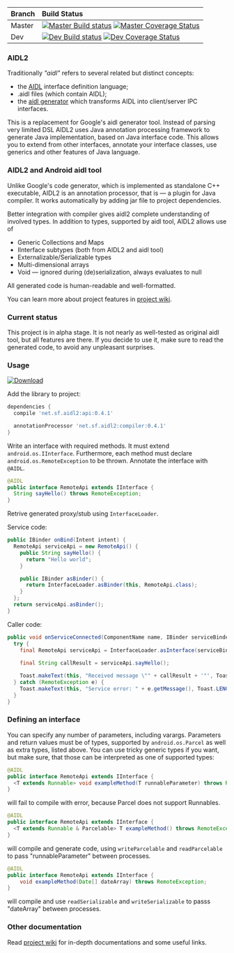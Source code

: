 | Branch | Build Status                                                                                                     |
| ------ |:-----------------------------------------------------------------------------------------------------------------|
| Master | [![Master Build status][master build]][travis link] [![Master Coverage Status][master coverage]][coveralls link] |
| Dev    | [![Dev Build status][dev build]][travis link] [![Dev Coverage Status][dev coverage]][coveralls link]             |

[travis link]: https://travis-ci.org/chdir/aidl2
[coveralls link]: https://coveralls.io/github/chdir/aidl2
[master build]: https://travis-ci.org/chdir/aidl2.svg?branch=master
[dev build]: https://travis-ci.org/chdir/aidl2.svg?branch=dev
[master coverage]: https://coveralls.io/repos/github/chdir/aidl2/badge.svg?branch=master
[dev coverage]: https://coveralls.io/repos/github/chdir/aidl2/badge.svg?branch=dev

### AIDL2

Traditionally *"aidl"* refers to several related but distinct concepts:

* the [AIDL][1] interface definition language;
* .aidl files (which contain AIDL);
* the [aidl generator][2] which transforms AIDL into client/server IPC interfaces.

This is a replacement for Google's aidl generator tool. Instead of parsing very limited DSL AIDL2
 uses Java annotation processing framework to generate Java implementation, based on Java
interface code. This allows you to extend from other interfaces, annotate your interface classes,
use generics and other features of Java language.

### AIDL2 and Android aidl tool

Unlike Google's code generator, which is implemented as standalone C++ executable,
AIDL2 is an annotation processor, that is — a plugin for Java compiler. It works automatically
by adding jar file to project dependencies.

Better integration with compiler gives aidl2 complete understanding of involved types.
In addition to types, supported by aidl tool, AIDL2 allows use of

* Generic Collections and Maps
* IInterface subtypes (both from AIDL2 and aidl tool)
* Externalizable/Serializable types
* Multi-dimensional arrays
* Void — ignored during (de)serialization, always evaluates to null

All generated code is human-readable and well-formatted.

You can learn more about project features in [project wiki](http://sf.net/p/aidl2/docs/#miscalleous-features).

### Current status

This project is in alpha stage. It is not nearly as well-tested as original aidl tool, but
all features are there. If you decide to use it, make sure to read the generated code, to
avoid any unpleasant surprises.

### Usage

[![Download](https://api.bintray.com/packages/alexanderr/maven/aidl2/images/download.svg)](https://bintray.com/alexanderr/maven/aidl2/_latestVersion)

Add the library to project:

```groovy
dependencies {
  compile 'net.sf.aidl2:api:0.4.1'

  annotationProcessor 'net.sf.aidl2:compiler:0.4.1'
}
```

Write an interface with required methods. It must extend `android.os.IInterface`. Furthermore,
each method must declare `android.os.RemoteException` to be thrown.
Annotate the interface with `@AIDL`.

```java
@AIDL
public interface RemoteApi extends IInterface {
  String sayHello() throws RemoteException;
}
```

Retrive generated proxy/stub using `InterfaceLoader`.

Service code:

```java
public IBinder onBind(Intent intent) {
  RemoteApi serviceApi = new RemoteApi() {
    public String sayHello() {
      return "Hello world";
    }

    public IBinder asBinder() {
      return InterfaceLoader.asBinder(this, RemoteApi.class);
    }
  };
  return serviceApi.asBinder();
}
```

Caller code:

```java
public void onServiceConnected(ComponentName name, IBinder serviceBinder) {
  try {
    final RemoteApi serviceApi = InterfaceLoader.asInterface(serviceBinder, RemoteApi.class);
    
    final String callResult = serviceApi.sayHello();

    Toast.makeText(this, "Received message \"" + callResult + '"', Toast.LENGTH_SHORT).show();
  } catch (RemoteException e) {
    Toast.makeText(this, "Service error: " + e.getMessage(), Toast.LENGTH_SHORT).show();
  }
}
```

### Defining an interface

You can specify any number of parameters, including varargs. Parameters and
return values must be of types, supported by `android.os.Parcel` as well as extra types,
listed above. You can use tricky generic types if you want, but make sure, that those can be
interpreted as one of supported types:

```java
@AIDL
public interface RemoteApi extends IInterface {
  <T extends Runnable> void exampleMethod(T runnableParameter) throws RemoteException;
}
```

will fail to compile with error, because Parcel does not support Runnables.

```java
@AIDL
public interface RemoteApi extends IInterface {
  <T extends Runnable & Parcelable> T exampleMethod() throws RemoteException;
}
```

will compile and generate code, using `writeParcelable`  and `readParcelable` to pass "runnableParameter"
between processes.

```java
@AIDL
public interface RemoteApi extends IInterface {
    void exampleMethod(Date[] dateArray) throws RemoteException;
}
```

will compile and use `readSerializable` and `writeSerializable` to passs "dateArray" between processes.

### Other documentation

Read [project wiki](http://sf.net/p/aidl2/docs/) for in-depth documentations and some useful links.

[1]: https://developer.android.com/guide/components/aidl.html
[2]: https://android.googlesource.com/platform/system/tools/aidl/
